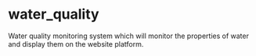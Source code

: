 # water_quality
Water quality monitoring system which will monitor the properties of water and display them on the website platform.
